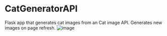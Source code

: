 # CatGeneratorAPI
Flask app that generates cat images from an Cat image API. Generates new images on page refresh.
![image](https://user-images.githubusercontent.com/53855275/122560804-bd2d8880-d049-11eb-9ff8-ffd3b9bcb951.png)
